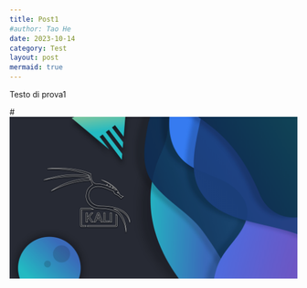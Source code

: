 ```yaml
---
title: Post1
#author: Tao He
date: 2023-10-14
category: Test
layout: post
mermaid: true
---
```


Testo di prova1

#![Immagine di prova](../assets/gitbook/images/kali-waves.png)
